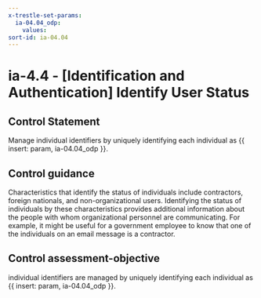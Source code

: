 ```yaml
---
x-trestle-set-params:
  ia-04.04_odp:
    values:
sort-id: ia-04.04
---
```


# ia-4.4 - \[Identification and Authentication\] Identify User Status

## Control Statement

Manage individual identifiers by uniquely identifying each individual as {{ insert: param, ia-04.04_odp }}.

## Control guidance

Characteristics that identify the status of individuals include contractors, foreign nationals, and non-organizational users. Identifying the status of individuals by these characteristics provides additional information about the people with whom organizational personnel are communicating. For example, it might be useful for a government employee to know that one of the individuals on an email message is a contractor.

## Control assessment-objective

individual identifiers are managed by uniquely identifying each individual as {{ insert: param, ia-04.04_odp }}.
